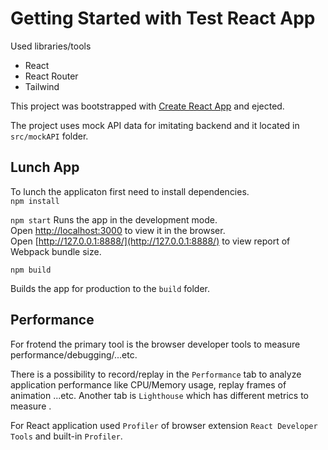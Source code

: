 # Getting Started with Test React App

Used libraries/tools

- React
- React Router
- Tailwind

This project was bootstrapped with [Create React App](https://github.com/facebook/create-react-app) and ejected.

The project uses mock API data for imitating backend and it located in `src/mockAPI` folder.

## Lunch App

To lunch the applicaton first need to install dependencies.\
`npm install`

`npm start`
Runs the app in the development mode.\
Open [http://localhost:3000](http://localhost:3000) to view it in the browser.\
Open [http://127.0.0.1:8888/](http://127.0.0.1:8888/) to view report of Webpack bundle size.

`npm build`

Builds the app for production to the `build` folder.

## Performance

For frotend the primary tool is the browser developer tools to measure performance/debugging/...etc.

There is a possibility to record/replay in the `Performance` tab to analyze application performance like CPU/Memory usage, replay frames of animation ...etc.
Another tab is `Lighthouse` which has different metrics to measure .

For React application used `Profiler` of browser extension `React Developer Tools` and built-in `Profiler`.
